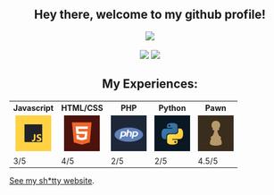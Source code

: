 <h2 align="center">Hey there, welcome to my github profile!</h2>
<p align="center">
  <img src="https://github-readme-stats.vercel.app/api?username=FreddieCrew&custom_title=Github+Stats&theme=dark">
</p>

<p align="center">
<img src="https://lanyard.cnrad.dev/api/937116391046283355" height="200em">
<img src="https://github-readme-stats.vercel.app/api/top-langs/?username=FreddieCrew&layout=compact&langs_count=7&theme=dark&bg_color=1a1c1f&hide_border=true" height="200em">
</p>

<center>
  <h2 align="center">My Experiences:</h2>
<table align="center">
  <tr>
    <th>Javascript</th>
    <th>HTML/CSS</th>
    <th>PHP</th>
    <th>Python</th>
    <th>Pawn</th>
  </tr>
  
  <tr>
    <td><center><img height="64em" src="https://github.com/FreddieCrew/FreddieCrew/blob/main/images/lang-javascript.png?raw=true"/></center></td>
    <td><center><img height="64em" src="https://github.com/FreddieCrew/FreddieCrew/blob/main/images/lang-html.png?raw=true"/></center></td>
    <td><center><img height="64em" src="https://github.com/FreddieCrew/FreddieCrew/blob/main/images/lang-php.png?raw=true"/></center></td>
    <td><center><img height="64em" src="https://github.com/FreddieCrew/FreddieCrew/blob/main/images/lang-python.png?raw=true"/></center></td>
    <td><center><img height="64em" src="https://github.com/FreddieCrew/FreddieCrew/blob/main/images/lang-pawn.png?raw=true"/></center></td>
  </tr>
  
  <tr>
    <td>3/5</td>
    <td>4/5</td>
    <td>2/5</td>
    <td>2/5</td>
    <td>4.5/5</td>
  </tr>
  
</table>
</center>

<p> <a href="https://www.freddiecrew.github.io/site">See my sh*tty website</a>.</p>
